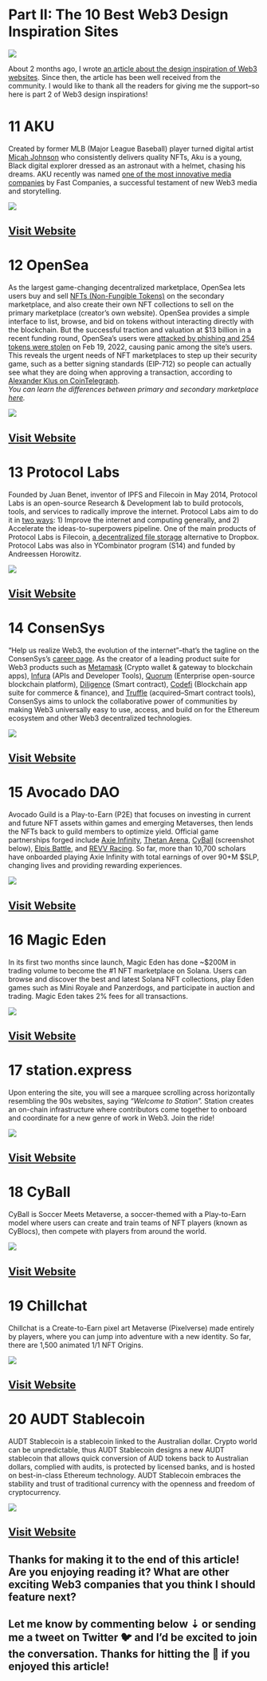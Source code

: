 Part **II**: The 10 Best Web3 Design Inspiration Sites
======================================================

![](https://miro.medium.com/max/1400/1*AuU4u8tjqJm4Zibf19kTcg.png)

About 2 months ago, I wrote [an article about the design inspiration of Web3 websites](https://blog.cryptostars.is/the-10-best-web3-design-inspiration-sites-b1cf5f267e0f). Since then, the article has been well received from the community. I would like to thank all the readers for giving me the support–so here is part 2 of Web3 design inspirations!

11 AKU
======

Created by former MLB (Major League Baseball) player turned digital artist [Micah Johnson](https://twitter.com/micah_johnson3) who consistently delivers quality NFTs, Aku is a young, Black digital explorer dressed as an astronaut with a helmet, chasing his dreams. AKU recently was named [one of the most innovative media companies](https://www.fastcompany.com/90724442/most-innovative-companies-media-2022) by Fast Companies, a successful testament of new Web3 media and storytelling.

![](https://miro.medium.com/max/1400/1*qrHx_yP5nenaPMXYYZh1cg.png)

[Visit Website](https://www.aku.world/)
---------------------------------------

12 OpenSea
==========

As the largest game-changing decentralized marketplace, OpenSea lets users buy and sell [NFTs (Non-Fungible Tokens)](https://www.theverge.com/22310188/nft-explainer-what-is-blockchain-crypto-art-faq) on the secondary marketplace, and also create their own NFT collections to sell on the primary marketplace (creator’s own website). OpenSea provides a simple interface to list, browse, and bid on tokens without interacting directly with the blockchain. But the successful traction and valuation at $13 billion in a recent funding round, OpenSea’s users were [attacked by phishing and 254 tokens were stolen](https://www.theverge.com/2022/2/20/22943228/opensea-phishing-hack-smart-contract-bug-stolen-nft) on Feb 19, 2022, causing panic among the site’s users. This reveals the urgent needs of NFT marketplaces to step up their security game, such as a better signing standards (EIP-712) so people can actually see what they are doing when approving a transaction, according to [Alexander Klus on CoinTelegraph](https://cointelegraph.com/news/opensea-phishing-scandal-reveals-a-security-need-across-the-nft-landscape).  
_You can learn the differences between primary and secondary marketplace_ [_here_](https://medium.datadriveninvestor.com/nfts-101-primary-and-secondary-markets-7cf41ee17cb2)_._

![](https://miro.medium.com/max/1400/1*5ug5Og4rF46ZUy_TybxNgg.png)

[Visit Website](https://opensea.io/)
------------------------------------

13 Protocol Labs
================

Founded by Juan Benet, inventor of IPFS and Filecoin in May 2014, Protocol Labs is an open-source Research & Development lab to build protocols, tools, and services to radically improve the internet. Protocol Labs aim to do it in [two ways](https://protocol.ai/blog/protocol-labs-creating-new-networks/): 1) Improve the internet and computing generally, and 2) Accelerate the ideas-to-superpowers pipeline. One of the main products of Protocol Labs is Filecoin, [a decentralized file storage](https://fortune.com/2020/04/30/andreessen-horowitz-doubles-down-on-crypto-with-new-500-million-fund/) alternative to Dropbox. Protocol Labs was also in YCombinator program (S14) and funded by Andreessen Horowitz.

![](https://miro.medium.com/max/1400/1*7fmYXYtEqTotMBvE-jiOhg.png)

[Visit Website](https://protocol.ai/)
-------------------------------------

14 ConsenSys
============

“Help us realize Web3, the evolution of the internet”–that’s the tagline on the ConsenSys’s [career page](https://consensys.net/careers/). As the creator of a leading product suite for Web3 products such as [Metamask](https://metamask.io/) (Crypto wallet & gateway to blockchain apps), [Infura](https://infura.io/) (APIs and Developer Tools), [Quorum](https://consensys.net/quorum/) (Enterprise open-source blockchain platform), [Diligence](https://consensys.net/diligence/) (Smart contract), [Codefi](https://consensys.net/codefi/) (Blockchain app suite for commerce & finance), and [Truffle](https://trufflesuite.com/) (acquired–Smart contract tools), ConsenSys aims to unlock the collaborative power of communities by making Web3 universally easy to use, access, and build on for the Ethereum ecosystem and other Web3 decentralized technologies.

![](https://miro.medium.com/max/1400/1*bF07PmgPY9lfrR_toSrP5g.png)

[Visit Website](https://consensys.net/)
---------------------------------------

15 Avocado DAO
==============

Avocado Guild is a Play-to-Earn (P2E) that focuses on investing in current and future NFT assets within games and emerging Metaverses, then lends the NFTs back to guild members to optimize yield. Official game partnerships forged include [Axie Infinity](https://axieinfinity.com/), [Thetan Arena](https://thetanarena.com/), [CyBall](https://cyball.com/) (screenshot below), [Elpis Battle](https://elpis.game/), and [REVV Racing](https://www.revvracing.com/). So far, more than 10,700 scholars have onboarded playing Axie Infinity with total earnings of over 90+M $SLP, changing lives and providing rewarding experiences.

![](https://miro.medium.com/max/1400/1*21XxA8ADDf60Tv4SnA0AnQ.png)

[Visit Website](https://avocadodao.io/)
---------------------------------------

16 Magic Eden
=============

In its first two months since launch, Magic Eden has done ~$200M in trading volume to become the #1 NFT marketplace on Solana. Users can browse and discover the best and latest Solana NFT collections, play Eden games such as Mini Royale and Panzerdogs, and participate in auction and trading. Magic Eden takes 2% fees for all transactions.

![](https://miro.medium.com/max/1400/1*lTqP-2qDkH8nPbEj8SpbLg.png)

[Visit Website](https://www.magiceden.io/)
------------------------------------------

17 station.express
==================

Upon entering the site, you will see a marquee scrolling across horizontally resembling the 90s websites, saying _“Welcome to Station”._ Station creates an on-chain infrastructure where contributors come together to onboard and coordinate for a new genre of work in Web3. Join the ride!

![](https://miro.medium.com/max/1400/1*XpEskv1tMfxMZyMWNdeP9w.png)

[Visit Website](https://station.express/)
-----------------------------------------

18 CyBall
=========

CyBall is Soccer Meets Metaverse, a soccer-themed with a Play-to-Earn model where users can create and train teams of NFT players (known as CyBlocs), then compete with players from around the world.

![](https://miro.medium.com/max/1400/1*Q8cxHJwaGlKwllnFZdERKA.png)

[Visit Website](https://cyball.com/)
------------------------------------

19 Chillchat
============

Chillchat is a Create-to-Earn pixel art Metaverse (Pixelverse) made entirely by players, where you can jump into adventure with a new identity. So far, there are 1,500 animated 1/1 NFT Origins.

![](https://miro.medium.com/max/1400/1*PmyX4pjpYTCny-N8TphoGQ.png)

[Visit Website](https://www.chillchat.me/)
------------------------------------------

20 AUDT Stablecoin
==================

AUDT Stablecoin is a stablecoin linked to the Australian dollar. Crypto world can be unpredictable, thus AUDT Stablecoin designs a new AUDT stablecoin that allows quick conversion of AUD tokens back to Australian dollars, complied with audits, is protected by licensed banks, and is hosted on best-in-class Ethereum technology. AUDT Stablecoin embraces the stability and trust of traditional currency with the openness and freedom of cryptocurrency.

![](https://miro.medium.com/max/1400/1*ezWfvGAXZ38g5rtS39RTGA.png)

[Visit Website](https://audt.to/)
---------------------------------

Thanks for making it to the end of this article! Are you enjoying reading it? What are other exciting Web3 companies that you think I should feature next?
----------------------------------------------------------------------------------------------------------------------------------------------------------

Let me know by commenting below ⇣ or sending me a tweet on Twitter 🐦 and I’d be excited to join the conversation. Thanks for hitting the 💚 if you enjoyed this article!
-------------------------------------------------------------------------------------------------------------------------------------------------------------------------
